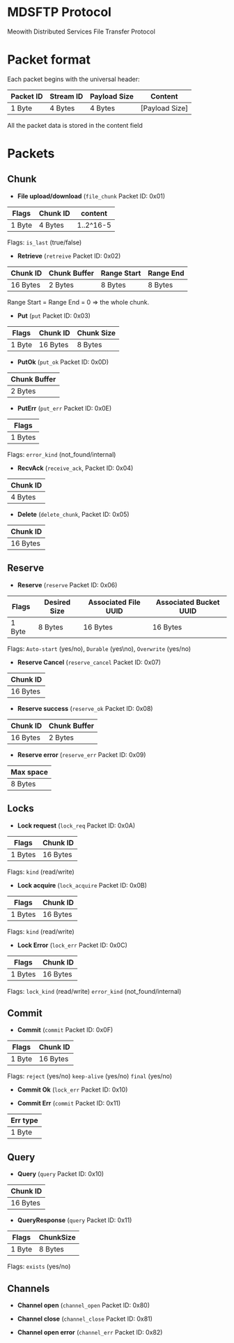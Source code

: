 # MDSFTP Protocol

Meowith Distributed Services File Transfer Protocol

# Packet format

Each packet begins with the universal header:

| Packet ID | Stream ID | Payload Size | Content         |
|-----------|-----------|--------------|-----------------|
| 1 Byte    | 4 Bytes   | 4 Bytes      | \[Payload Size] |

All the packet data is stored in the content field

# Packets

## Chunk

- **File upload/download** (`file_chunk` Packet ID: 0x01)

| Flags  | Chunk ID | content   |
|--------|----------|-----------|
| 1 Byte | 4 Bytes  | 1..2^16-5 |

Flags: `is_last` (true/false)

- **Retrieve** (`retreive` Packet ID: 0x02)

| Chunk ID | Chunk Buffer | Range Start | Range End |
|----------|--------------|-------------|-----------|
| 16 Bytes | 2 Bytes      | 8 Bytes     | 8 Bytes   |

Range Start = Range End = 0 ⇒ the whole chunk.

- **Put** (`put` Packet ID: 0x03)

| Flags  | Chunk ID | Chunk Size |
|--------|----------|------------|
| 1 Byte | 16 Bytes | 8 Bytes    |`

- **PutOk** (`put_ok` Packet ID: 0x0D)

| Chunk Buffer |
|--------------|
| 2 Bytes      |

- **PutErr** (`put_err` Packet ID: 0x0E)

| Flags   |
|---------|
| 1 Bytes |

Flags: `error_kind` (not_found/internal)

- **RecvAck** (`receive_ack`, Packet ID: 0x04)

| Chunk ID |
|----------|
| 4 Bytes  |

- **Delete** (`delete_chunk`, Packet ID: 0x05)

| Chunk ID |
|----------|
| 16 Bytes |

## Reserve

- **Reserve** (`reserve` Packet ID: 0x06)

| Flags  | Desired Size | Associated File UUID | Associated Bucket UUID |
|--------|--------------|----------------------|------------------------|
| 1 Byte | 8 Bytes      | 16 Bytes             | 16 Bytes               |

Flags: `Auto-start` (yes/no), `Durable` (yes\no), `Overwrite` (yes/no)

- **Reserve Cancel** (`reserve_cancel` Packet ID: 0x07)

| Chunk ID |
|----------|
| 16 Bytes |

- **Reserve success** (`reserve_ok` Packet ID: 0x08)

| Chunk ID | Chunk Buffer |
|----------|--------------|
| 16 Bytes | 2 Bytes      |

- **Reserve error** (`reserve_err` Packet ID: 0x09)

| Max space |
|-----------|
| 8 Bytes   |

## Locks

- **Lock request** (`lock_req` Packet ID: 0x0A)

| Flags   | Chunk ID |
|---------|----------|
| 1 Bytes | 16 Bytes |

Flags: `kind` (read/write)

- **Lock acquire** (`lock_acquire` Packet ID: 0x0B)

| Flags   | Chunk ID |
|---------|----------|
| 1 Bytes | 16 Bytes |

Flags: `kind` (read/write)

- **Lock Error** (`lock_err` Packet ID: 0x0C)

| Flags   | Chunk ID |
|---------|----------|
| 1 Bytes | 16 Bytes |

Flags: `lock_kind` (read/write) `error_kind` (not_found/internal)

## Commit

- **Commit** (`commit` Packet ID: 0x0F)

| Flags  | Chunk ID |
|--------|----------|
| 1 Byte | 16 Bytes |

Flags: `reject` (yes/no) `keep-alive` (yes/no) `final` (yes/no)

- **Commit Ok** (`lock_err` Packet ID: 0x10)

- **Commit Err** (`commit` Packet ID: 0x11)

| Err type |
|----------|
| 1 Byte   |

## Query

- **Query** (`query` Packet ID: 0x10)

| Chunk ID |
|----------|
| 16 Bytes |

- **QueryResponse** (`query` Packet ID: 0x11)

| Flags  | ChunkSize |
|--------|-----------|
| 1 Byte | 8 Bytes   |

Flags: `exists` (yes/no)

## Channels

- **Channel open** (`channel_open` Packet ID: 0x80)

- **Channel close** (`channel_close` Packet ID: 0x81)

- **Channel open error** (`channel_err` Packet ID: 0x82)